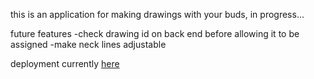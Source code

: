 this is an application for making drawings with your buds, in progress...

future features
-check drawing id on back end before allowing it to be assigned
-make neck lines adjustable

deployment currently [here](https://drawexquisitecorpse.netlify.com/draw-1)